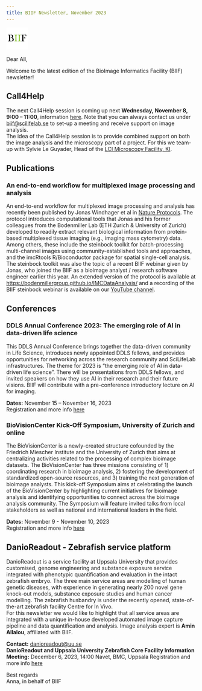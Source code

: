 ```yaml
---
title: BIIF Newsletter, November 2023
---
```

![BIIF logo](/images/biif_logo_white.png )

Dear All,

Welcome to the latest edition of the BioImage Informatics Facility (BIIF) newsletter! 

## Call4Help
The next Call4Help session is coming up next **Wednesday, November 8, 9:00 – 11:00**, information [here]( https://www.scilifelab.se/call4help-form/).
Note that you can always contact us under [biif@scilifelab.se](mailto:biif@scilifelab.se) to set-up a meeting and receive support on image analysis.   
The idea of the Call4Help session is to provide combined support on both the image analysis and the microscopy part of a project. For this we team-up with Sylvie Le Guyader, Head of the [LCI Microscopy Facility, KI](https://ki.se/en/bionut/live-cell-imaging-core-facility-lci?pk_vid=edc74ddcac41efbf16964996865aa670). 

## Publications
### An end-to-end workflow for multiplexed image processing and analysis 
An end-to-end workflow for multiplexed image processing and analysis has recently been published by Jonas Windhager et al in [Nature Protocols](https://publications.scilifelab.se/publication/984ed2c4bb2c426bb2b7e09a8b6fe8e0). The protocol introduces computational tools that Jonas and his former colleagues from the Bodenmiller Lab (ETH Zurich & University of Zurich) developed to readily extract relevant biological information from protein-based multiplexed tissue imaging (e.g., imaging mass cytometry) data. Among others, these include the steinbock toolkit for batch-processing multi-channel images using community-established tools and approaches, and the imcRtools R/Bioconductor package for spatial single-cell analysis. The steinbock toolkit was also the topic of a recent BIIF webinar given by Jonas, who joined the BIIF as a bioimage analyst / research software engineer earlier this year. An extended version of the protocol is available at https://bodenmillergroup.github.io/IMCDataAnalysis/ and a recording of the BIIF steinbock webinar is available on our [YouTube channel](https://www.youtube.com/@bioimageinformaticsfacilit7287).


## Conferences

### DDLS Annual Conference 2023: The emerging role of AI in data-driven life science
This DDLS Annual Conference brings together the data-driven community in Life Science, introduces newly appointed DDLS fellows, and provides opportunities for networking across the research community and SciLifeLab infrastructures. The theme for 2023 is “the emerging role of AI in data-driven life science”. There will be presentations from DDLS fellows, and invited speakers on how they use AI in their research and their future visions. BIIF will contribute with a pre-conference introductory lecture on AI for imaging.

**Dates:** November 15 – November 16, 2023  
Registration and more info [here](https://www.scilifelab.se/event/ddls-annual-conference-2023/)

### BioVisionCenter Kick-Off Symposium, University of Zurich and online
The BioVisionCenter is a newly-created structure cofounded by the Friedrich Miescher Institute and the University of Zurich that aims at centralizing activities related to the processing of complex bioimage datasets. The BioVisionCenter has three missions consisting of 1) coordinating research in bioimage analysis, 2) fostering the development of standardized open-source resources, and 3) training the next generation of bioimage analysts. 
This kick-off Symposium aims at celebrating the launch of the BioVisionCenter by highlighting current initiatives for bioimage analysis and identifying opportunities to connect across the bioimage analysis community. The Symposium will feature invited talks from local stakeholders as well as national and international leaders in the field. 

**Dates:** November 9 - November 10, 2023  
Registration and more info [here](https://www.ema.uzh.ch/en/register/biovisioncenter-symposium.html)

## DanioReadout - Zebrafish service platform
DanioReadout is a service facility at Uppsala University that provides customised, genome engineering and substance exposure service integrated with phenotypic quantification and evaluation in the intact zebrafish embryo. The three main service areas are modelling of human genetic diseases, with experience in generating nearly 200 novel gene knock-out models, substance exposure studies and human cancer modelling. The zebrafish husbandry is under the recently opened, state-of-the-art zebrafish facility Centre for In Vivo.  
For this newsletter we would like to highlight that all service areas are integrated with a unique in-house developed automated image capture pipeline and data quantification and analysis. Image analysis expert is **Amin Allalou**, affiliated with BIIF.  

**Contact:** danioreadout@uu.se  
**DanioReadout and Uppsala University Zebrafish Core Facility Information Meeting:** December 6, 2023, 14:00 Navet, BMC, Uppsala
Registration and more info [here](https://www.scilifelab.se/event/joined-danioreadout-local-scilifelab-servicefacility-and-civ-zebrafish-core-facility-information-meeting/)

Best regards  
Anna, in behalf of BIIF
